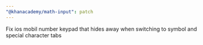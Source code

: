 ```yaml
---
"@khanacademy/math-input": patch
---
```


Fix ios mobil number keypad that hides away when switching to symbol and special character tabs
